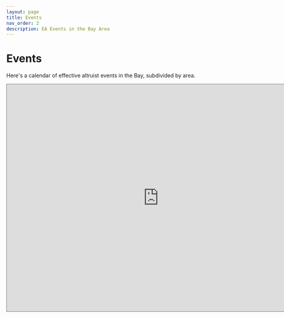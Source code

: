 ```yaml
---
layout: page
title: Events
nav_order: 2
description: EA Events in the Bay Area
---
```


# Events

Here's a calendar of effective altruist events in the Bay, subdivided by area.

<iframe src="https://calendar.google.com/calendar/embed?height=600&wkst=1&bgcolor=%23ffffff&ctz=America%2FLos_Angeles&title=Bay%20Area%20Effective%20Altruism%20Events&src=YTk4YTIwMTJiNDQzMWIwZGQ3MTc3YzJlZGExN2YxOThmMjNlNTg0Mjc0NWQyZmE1NDJkNjBiMzlkMTUwNzg3N0Bncm91cC5jYWxlbmRhci5nb29nbGUuY29t&src=MGY0NTM0Mjk2MTgzM2RiYjM5ZjEwZGFkZmIyOWRhYTQ3NDFhNTFjZmY5MGQ4ZDdkNjFkYmFiMTZhY2I4Mjc4ZEBncm91cC5jYWxlbmRhci5nb29nbGUuY29t&src=ZDdkMTU1MzRjNGI1ZWI5ZWQ5ZjlhODdkYjUwN2RmZDYyNDNjMDZiNDkyZmQ0ZTNjZmQ5NmIwMDIwOTAyN2E4M0Bncm91cC5jYWxlbmRhci5nb29nbGUuY29t&color=%23C0CA33&color=%23D81B60&color=%237986CB" style="border:solid 1px #777" width="800" height="600" frameborder="0" scrolling="no"></iframe>




<!-- ## Section and Lecture Schedule -->
<!-- 
{% include schedule.html data=site.data.schedule.weekly interval=30 row_height=40 font_size='100%' %} -->

<!-- ## Office Hours Schedule -->

<!-- {% include schedule.html data=site.data.schedule.office-hours interval=30 row_height=40 font_size='85%' %} -->
